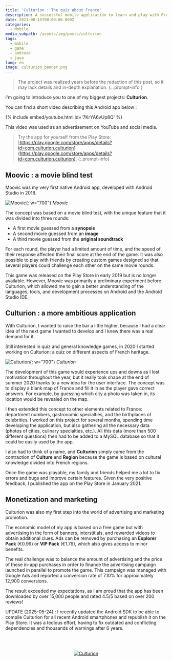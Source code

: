 ```yaml
---
title: 'Culturion : The quiz about France'
description: A successful mobile application to learn and play with French culture.
date: 2021-08-15T00:00:00.000Z
categories:
  - Mobile
media_subpath: /assets/img/posts/culturion
tags:
  - mobile
  - game
  - android
  - java
lang: en
image: culturion_banner.png
---
```


> The project was realized years before the redaction of this post, so it may lack details and in-depth explanation.
{: .prompt-info }

I'm going to introduce you to one of my biggest projects: **Culturion**. 

You can find a short video describing this Android app below :

{% include embed/youtube.html id='7KrYA6vUp8Q' %}

This video was used as an advertisement on YouTube and social media.

> Try the app for yourself from the Play Store: [https://play.google.com/store/apps/details?id=com.culturion.culturion](https://play.google.com/store/apps/details?id=com.culturion.culturion).
{:.prompt-info}

## Moovic : a movie blind test

Moovic was my very first native Android app, developed with Android Studio in 2018. 

![Moovic](moovic.png){: w="700"}
_Moovic_

The concept was based on a movie blind test, with the unique feature that it was divided into three rounds: 
  - A first movie guessed from a **synopsis**
  - A second movie guessed from an **image**
  - A third movie guessed from the **original soundtrack**

For each round, the player had a limited amount of time, and the speed of their response affected their final score at the end of the game. It was also possible to play with friends by creating custom games designed so that several players could challenge each other on the same movie rounds.

This game was released on the Play Store in early 2019 but is no longer available. However, Moovic was primarily a preliminary experiment before Culturion, which allowed me to gain a better understanding of the languages, tools, and development processes on Android and the Android Studio IDE.

## Culturion : a more ambitious application

With Culturion, I wanted to raise the bar a little higher, because I had a clear idea of the next game I wanted to develop and I knew there was a real demand for it.

Still interested in quiz and general knowledge games, in 2020 I started working on Culturion: a quiz on different aspects of French heritage.

![Culturion](culturion.jpg){: w="700"}
_Culturion_

The development of this game would experience ups and downs as I lost motivation throughout the year, but it really took shape at the end of summer 2020 thanks to a new idea for the user interface. The concept was to display a blank map of France and fill it in as the player gave correct answers. For example, by guessing which city a photo was taken in, its location would be revealed on the map.

I then extended this concept to other elements related to France: department numbers, gastronomic specialties, and the birthplaces of celebrities. I worked on this project for several months, spending time developing the application, but also gathering all the necessary data (photos of cities, culinary specialties, etc.). All this data (more than 500 different questions) then had to be added to a MySQL database so that it could be easily used by the app.

I also had to think of a name, and **Culturion** simply came from the contraction of **Culture** and **Region** because the game is based on cultural knowledge divided into French regions.

Once the game was playable, my family and friends helped me a lot to fix errors and bugs and improve certain features. Given the very positive feedback, I published the app on the Play Store in January 2021.

## Monetization and marketing

Culturion was also my first step into the world of advertising and marketing promotion.

The economic model of my app is based on a free game but with advertising in the form of banners, interstitials, and rewarded videos to obtain additional clues. Ads can be removed by purchasing an **Explorer Pack** (€0.99) or **VIP Pack** (€1.79), which also gives access to minor benefits. 

The real challenge was to balance the amount of advertising and the price of these in-app purchases in order to finance the advertising campaign launched in parallel to promote the game. This campaign was managed with Google Ads and reported a conversion rate of 7.10% for approximately 12,900 conversions.

The result exceeded my expectations, as I am proud that the app has been downloaded by over 15,000 people and rated 4.5/5 based on over 200 reviews! 

UPDATE (2025-05-24) : I recently updated the Android SDK to be able to compile Culturion for all recent Android smartphones and republish it on the Play Store. It was a tedious effort, having to fix outdated and conflicting dependencies and thousands of warnings after 6 years.

<br><br>
<p align="center">
  <a href="https://play.google.com/store/apps/details?id=com.culturion.culturion"><img src="playstore.png" alt="Culturion"/></a>
</p>
